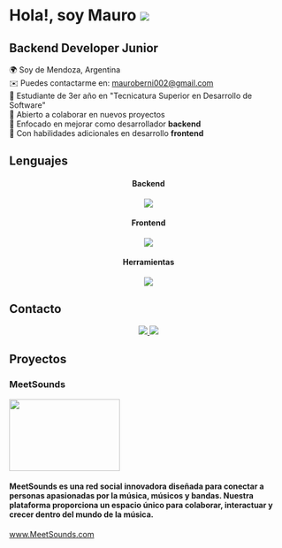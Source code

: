 Hola!, soy Mauro ![](https://user-images.githubusercontent.com/18350557/176309783-0785949b-9127-417c-8b55-ab5a4333674e.gif)
==================================================================================================================================

Backend Developer Junior
------------------------------


🌍 Soy de Mendoza, Argentina  
✉️ Puedes contactarme en: [mauroberni002@gmail.com](mailto:mauroberni002@gmail.com)  
📖 Estudiante de 3er año en "Tecnicatura Superior en Desarrollo de Software"  
🤝 Abierto a colaborar en nuevos proyectos  
📘 Enfocado en mejorar como desarrollador **backend**  
📗 Con habilidades adicionales en desarrollo **frontend** 



<h2 >Lenguajes</h2>
<div align="center">
  <h4>Backend</h4>
    <p align="center">
  <a href="https://skillicons.dev">
    <img src="https://skillicons.dev/icons?i=python,django,mysql" />
  </a>
</p>
</div>
<div align="center">
  <h4>Frontend</h4>
  <p align="center">
  <a href="https://skillicons.dev">
    <img src="https://skillicons.dev/icons?i=html,css,react" />
  </a>
</p>
</div>
<div align="center">
  <h4>Herramientas</h4>
  <p align="center">
  <a href="https://skillicons.dev">
    <img src="https://skillicons.dev/icons?i=git,vscode,postman" />
  </a>
</p>
</div>

<h2>Contacto</h2>
<div align="center">
  <p align="center">
  <a href="https://www.linkedin.com/in/maurodev">
    <img src="https://skillicons.dev/icons?i=linkedin" />
  </a>
  <a href="mailto:mauroberni002@example.com">
    <img src="https://skillicons.dev/icons?i=gmail" />
  </a>
</p>
</div>


<h2>Proyectos</h2>
<div >
  <h3>MeetSounds</h3>
  <p>
    <a href="https://www.linkedin.com/in/maurodev">
      <img src="https://github.com/beatbuilders/meetsounds/blob/main/frontend/src/assets/Logo1.png?raw=true" width="200px" height="130px"/>
    </a>
  </p>
  <h4>
    MeetSounds es una red social innovadora diseñada para conectar a personas apasionadas por la música, músicos y bandas. Nuestra plataforma proporciona un espacio único para     
    colaborar, interactuar y crecer dentro del mundo de la música.
  </h4>
  <a href="https://meetsounds.netlify.app/login">
    www.MeetSounds.com
  </a>
  
</div>

